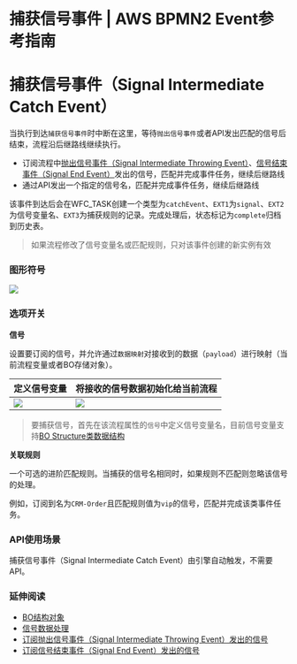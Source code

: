# 捕获信号事件 | AWS BPMN2 Event参考指南

# 捕获信号事件（Signal Intermediate Catch Event）

当执行到达`捕获信号事件`时中断在这里，等待`抛出信号事件`或者API发出匹配的信号后结束，流程沿后继路线继续执行。

  * 订阅流程中[抛出信号事件（Signal Intermediate Throwing Event）](<../intermediateevents/signal_intermediate_throwing_event.html>)、[信号结束事件（Signal End Event）](<../endevents/signal_end_event.html>)发出的信号，匹配并完成事件任务，继续后继路线
  * 通过API发出一个指定的信号名，匹配并完成事件任务，继续后继路线

该事件到达后会在WFC_TASK创建一个类型为`catchEvent`、`EXT1`为`signal`、`EXT2`为信号变量名、`EXT3`为捕获规则的记录。完成处理后，状态标记为`complete`归档到历史表。

> 如果流程修改了信号变量名或匹配规则，只对该事件创建的新实例有效

### 图形符号

![](https://docs.awspaas.com/reference-guide/aws-paas-process-event-reference-guide/intermediateevents/21.png)

### 选项开关

**信号**

设置要订阅的信号，并允许通过`数据映射`对接收到的数据（`payload`）进行映射（当前流程变量或者BO存储对象）。

定义信号变量 | 将接收的信号数据初始化给当前流程  
---|---  
![](https://docs.awspaas.com/reference-guide/aws-paas-process-event-reference-guide/startevents/34.png) |  ![](https://docs.awspaas.com/reference-guide/aws-paas-process-event-reference-guide/startevents/35.png)  
  
> 要捕获信号，首先在该流程属性的`信号`中定义信号变量名，目前信号变量支持[BO Structure类数据结构](<../appendix/bo_structure.html>)

**关联规则**

一个可选的进阶匹配规则。当捕获的信号名相同时，如果规则不匹配则忽略该信号的处理。

例如，订阅到名为`CRM-Order`且匹配规则值为`vip`的信号，匹配并完成该类事件任务。

### API使用场景

捕获信号事件（Signal Intermediate Catch Event）由引擎自动触发，不需要API。

### 延伸阅读

  * [BO结构对象](<../appendix/bo_structure.html>)
  * [信号数据处理](<../appendix/signal_data.html>)
  * [订阅抛出信号事件（Signal Intermediate Throwing Event）发出的信号](<../intermediateevents/signal_intermediate_throwing_event.html>)
  * [订阅信号结束事件（Signal End Event）发出的信号](<../endevents/signal_end_event.html>)